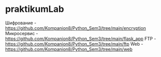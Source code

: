 # praktikumLab

Шифрование - https://github.com/Kompanion8/Python_Sem3/tree/main/encryption
Микросервис - https://github.com/Kompanion8/Python_Sem3/tree/main/flask_app
FTP - https://github.com/Kompanion8/Python_Sem3/tree/main/ftp
Web - https://github.com/Kompanion8/Python_Sem3/tree/main/web
